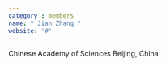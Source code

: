```yaml
---
category : members
name: " Jian Zhang " 
website: '#'
---
```

Chinese Academy of Sciences
Beijing, China

